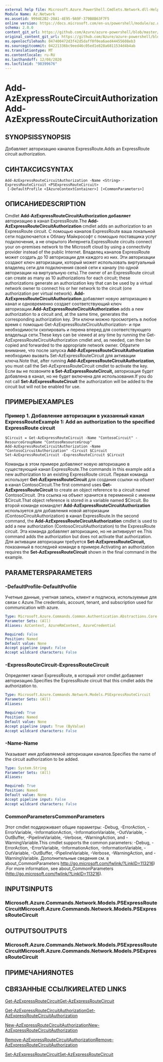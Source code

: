 ```yaml
---
external help file: Microsoft.Azure.PowerShell.Cmdlets.Network.dll-Help.xml
Module Name: Az.Network
ms.assetid: 9994E2B2-20A1-4E95-9A9F-379B8B63F7F5
online version: https://docs.microsoft.com/en-us/powershell/module/az.network/add-azexpressroutecircuitauthorization
schema: 2.0.0
content_git_url: https://github.com/Azure/azure-powershell/blob/master/src/Network/Network/help/Add-AzExpressRouteCircuitAuthorization.md
original_content_git_url: https://github.com/Azure/azure-powershell/blob/master/src/Network/Network/help/Add-AzExpressRouteCircuitAuthorization.md
ms.openlocfilehash: 047400472d3f42d5daff0f0ea6aed44455608eb3
ms.sourcegitcommit: 04221336bc9eed46c05ed1e828a6811534d4b4ab
ms.translationtype: MT
ms.contentlocale: ru-RU
ms.lasthandoff: 12/08/2020
ms.locfileid: "98399676"
---
```

# <span data-ttu-id="519ff-101">Add-AzExpressRouteCircuitAuthorization</span><span class="sxs-lookup"><span data-stu-id="519ff-101">Add-AzExpressRouteCircuitAuthorization</span></span>

## <span data-ttu-id="519ff-102">SYNOPSIS</span><span class="sxs-lookup"><span data-stu-id="519ff-102">SYNOPSIS</span></span>
<span data-ttu-id="519ff-103">Добавляет авторизацию каналов ExpressRoute.</span><span class="sxs-lookup"><span data-stu-id="519ff-103">Adds an ExpressRoute circuit authorization.</span></span>

## <span data-ttu-id="519ff-104">СИНТАКСИС</span><span class="sxs-lookup"><span data-stu-id="519ff-104">SYNTAX</span></span>

```
Add-AzExpressRouteCircuitAuthorization -Name <String> -ExpressRouteCircuit <PSExpressRouteCircuit>
 [-DefaultProfile <IAzureContextContainer>] [<CommonParameters>]
```

## <span data-ttu-id="519ff-105">ОПИСАНИЕ</span><span class="sxs-lookup"><span data-stu-id="519ff-105">DESCRIPTION</span></span>
<span data-ttu-id="519ff-106">Cmdlet **Add-AzExpressRouteCircuitAuthorization добавляет** авторизацию в канал ExpressRoute.</span><span class="sxs-lookup"><span data-stu-id="519ff-106">The **Add-AzExpressRouteCircuitAuthorization** cmdlet adds an authorization to an ExpressRoute circuit.</span></span> <span data-ttu-id="519ff-107">С помощью каналов ExpressRoute ваша локальной сети подключается к Облаку Майкрософт с помощью поставщика услуг подключения, а не открытого Интернета.</span><span class="sxs-lookup"><span data-stu-id="519ff-107">ExpressRoute circuits connect your on-premises network to the Microsoft cloud by using a connectivity provider instead of the public Internet.</span></span> <span data-ttu-id="519ff-108">Владелец каналов ExpressRoute может создать до 10 авторизации для каждого из них. Эти авторизации создают ключ авторизации, который может использовать виртуальный владелец сети для подключения своей сети к каналу (по одной авторизации на виртуальную сеть).</span><span class="sxs-lookup"><span data-stu-id="519ff-108">The owner of an ExpressRoute circuit can create as many as 10 authorizations for each circuit; these authorizations generate an authorization key that can be used by a virtual network owner to connect his or her network to the circuit (one authorization per virtual network).</span></span> <span data-ttu-id="519ff-109">**Add-AzExpressRouteCircuitAuthorization** добавляет новую авторизацию в канал и одновременно создает соответствующий ключ авторизации.</span><span class="sxs-lookup"><span data-stu-id="519ff-109">**Add-AzExpressRouteCircuitAuthorization** adds a new authorization to a circuit and, at the same time, generates the corresponding authorization key.</span></span> <span data-ttu-id="519ff-110">Эти ключи можно просмотреть в любое время с помощью Get-AzExpressRouteCircuitAuthorization- и при необходимости скопировать и перена вперед для соответствующего владельца сети.</span><span class="sxs-lookup"><span data-stu-id="519ff-110">These keys can be viewed at any time by running the Get-AzExpressRouteCircuitAuthorization cmdlet and, as needed, can then be copied and forwarded to the appropriate network owner.</span></span>
<span data-ttu-id="519ff-111">Обратите внимание, что после запуска **Add-AzExpressRouteCircuitAuthorization** необходимо вызвать Set-AzExpressRouteCircuit для активации ключа.</span><span class="sxs-lookup"><span data-stu-id="519ff-111">Note that, after running **Add-AzExpressRouteCircuitAuthorization**, you must call the Set-AzExpressRouteCircuit cmdlet to activate the key.</span></span> <span data-ttu-id="519ff-112">Если вы не позвоните **в Set-AzExpressRouteCircuit,** авторизация будет добавлена в канал, но не будет включена для использования.</span><span class="sxs-lookup"><span data-stu-id="519ff-112">If you do not call **Set-AzExpressRouteCircuit** the authorization will be added to the circuit but will not be enabled for use.</span></span>

## <span data-ttu-id="519ff-113">ПРИМЕРЫ</span><span class="sxs-lookup"><span data-stu-id="519ff-113">EXAMPLES</span></span>

### <span data-ttu-id="519ff-114">Пример 1. Добавление авторизации в указанный канал ExpressRoute</span><span class="sxs-lookup"><span data-stu-id="519ff-114">Example 1: Add an authorization to the specified ExpressRoute circuit</span></span>
```
$Circuit = Get-AzExpressRouteCircuit -Name "ContosoCircuit" -ResourceGroupName "ContosoResourceGroup"
Add-AzExpressRouteCircuitAuthorization -Name "ContosoCircuitAuthorization" -Circuit $Circuit
Set-AzExpressRouteCircuit -ExpressRouteCircuit $Circuit
```

<span data-ttu-id="519ff-115">Команды в этом примере добавляют новую авторизацию в существующий канал ExpressRoute.</span><span class="sxs-lookup"><span data-stu-id="519ff-115">The commands in this example add a new authorization to an existing ExpressRoute circuit.</span></span> <span data-ttu-id="519ff-116">Первая команда использует **Get-AzExpressRouteCircuit** для создания ссылки на объект в канал ContosoCircuit.</span><span class="sxs-lookup"><span data-stu-id="519ff-116">The first command uses **Get-AzExpressRouteCircuit** to create an object reference to a circuit named ContosoCircuit.</span></span> <span data-ttu-id="519ff-117">Эта ссылка на объект хранится в переменной с именем $Circuit.</span><span class="sxs-lookup"><span data-stu-id="519ff-117">That object reference is stored in a variable named $Circuit.</span></span>
<span data-ttu-id="519ff-118">Во второй команде командлет **Add-AzExpressRouteCircuitAuthorization** используется для добавления новой авторизации (ContosoCircuitAuthorization) в канал ExpressRoute.</span><span class="sxs-lookup"><span data-stu-id="519ff-118">In the second command, the **Add-AzExpressRouteCircuitAuthorization** cmdlet is used to add a new authorization (ContosoCircuitAuthorization) to the ExpressRoute circuit.</span></span> <span data-ttu-id="519ff-119">Эта команда добавляет авторизацию, но не активирует ее.</span><span class="sxs-lookup"><span data-stu-id="519ff-119">This command adds the authorization but does not activate that authorization.</span></span> <span data-ttu-id="519ff-120">Для активации авторизации требуется **Set-AzExpressRouteCircuit,** показанный в последней команде в примере.</span><span class="sxs-lookup"><span data-stu-id="519ff-120">Activating an authorization requires the **Set-AzExpressRouteCircuit** shown in the final command in the example.</span></span>

## <span data-ttu-id="519ff-121">PARAMETERS</span><span class="sxs-lookup"><span data-stu-id="519ff-121">PARAMETERS</span></span>

### <span data-ttu-id="519ff-122">-DefaultProfile</span><span class="sxs-lookup"><span data-stu-id="519ff-122">-DefaultProfile</span></span>
<span data-ttu-id="519ff-123">Учетные данные, учетная запись, клиент и подписка, используемые для связи с Azure.</span><span class="sxs-lookup"><span data-stu-id="519ff-123">The credentials, account, tenant, and subscription used for communication with azure.</span></span>

```yaml
Type: Microsoft.Azure.Commands.Common.Authentication.Abstractions.Core.IAzureContextContainer
Parameter Sets: (All)
Aliases: AzContext, AzureRmContext, AzureCredential

Required: False
Position: Named
Default value: None
Accept pipeline input: False
Accept wildcard characters: False
```

### <span data-ttu-id="519ff-124">-ExpressRouteCircuit</span><span class="sxs-lookup"><span data-stu-id="519ff-124">-ExpressRouteCircuit</span></span>
<span data-ttu-id="519ff-125">Определяет канал ExpressRoute, в который этот cmdlet добавляет авторизацию.</span><span class="sxs-lookup"><span data-stu-id="519ff-125">Specifies the ExpressRoute circuit that this cmdlet adds the authorization to.</span></span>

```yaml
Type: Microsoft.Azure.Commands.Network.Models.PSExpressRouteCircuit
Parameter Sets: (All)
Aliases:

Required: True
Position: Named
Default value: None
Accept pipeline input: True (ByValue)
Accept wildcard characters: False
```

### <span data-ttu-id="519ff-126">-Name</span><span class="sxs-lookup"><span data-stu-id="519ff-126">-Name</span></span>
<span data-ttu-id="519ff-127">Указывает имя добавляемой авторизации каналов.</span><span class="sxs-lookup"><span data-stu-id="519ff-127">Specifies the name of the circuit authorization to be added.</span></span>

```yaml
Type: System.String
Parameter Sets: (All)
Aliases:

Required: True
Position: Named
Default value: None
Accept pipeline input: False
Accept wildcard characters: False
```

### <span data-ttu-id="519ff-128">CommonParameters</span><span class="sxs-lookup"><span data-stu-id="519ff-128">CommonParameters</span></span>
<span data-ttu-id="519ff-129">Этот cmdlet поддерживает общие параметры: -Debug, -ErrorAction, -ErrorVariable, -InformationAction, -InformationVariable, -OutVariable, -OutBuffer, -PipelineVariable, -Verbose, -WarningAction, and -WarningVariable.</span><span class="sxs-lookup"><span data-stu-id="519ff-129">This cmdlet supports the common parameters: -Debug, -ErrorAction, -ErrorVariable, -InformationAction, -InformationVariable, -OutVariable, -OutBuffer, -PipelineVariable, -Verbose, -WarningAction, and -WarningVariable.</span></span> <span data-ttu-id="519ff-130">Дополнительные сведения см. в about_CommonParameters http://go.microsoft.com/fwlink/?LinkID=113216) .</span><span class="sxs-lookup"><span data-stu-id="519ff-130">For more information, see about_CommonParameters (http://go.microsoft.com/fwlink/?LinkID=113216).</span></span>

## <span data-ttu-id="519ff-131">INPUTS</span><span class="sxs-lookup"><span data-stu-id="519ff-131">INPUTS</span></span>

### <span data-ttu-id="519ff-132">Microsoft.Azure.Commands.Network.Models.PSExpressRouteCircuit</span><span class="sxs-lookup"><span data-stu-id="519ff-132">Microsoft.Azure.Commands.Network.Models.PSExpressRouteCircuit</span></span>

## <span data-ttu-id="519ff-133">OUTPUTS</span><span class="sxs-lookup"><span data-stu-id="519ff-133">OUTPUTS</span></span>

### <span data-ttu-id="519ff-134">Microsoft.Azure.Commands.Network.Models.PSExpressRouteCircuit</span><span class="sxs-lookup"><span data-stu-id="519ff-134">Microsoft.Azure.Commands.Network.Models.PSExpressRouteCircuit</span></span>

## <span data-ttu-id="519ff-135">ПРИМЕЧАНИЯ</span><span class="sxs-lookup"><span data-stu-id="519ff-135">NOTES</span></span>

## <span data-ttu-id="519ff-136">СВЯЗАННЫЕ ССЫЛКИ</span><span class="sxs-lookup"><span data-stu-id="519ff-136">RELATED LINKS</span></span>

[<span data-ttu-id="519ff-137">Get-AzExpressRouteCircuit</span><span class="sxs-lookup"><span data-stu-id="519ff-137">Get-AzExpressRouteCircuit</span></span>](./Get-AzExpressRouteCircuit.md)

[<span data-ttu-id="519ff-138">Get-AzExpressRouteCircuitAuthorization</span><span class="sxs-lookup"><span data-stu-id="519ff-138">Get-AzExpressRouteCircuitAuthorization</span></span>](./Get-AzExpressRouteCircuitAuthorization.md)

[<span data-ttu-id="519ff-139">New-AzExpressRouteCircuitAuthorization</span><span class="sxs-lookup"><span data-stu-id="519ff-139">New-AzExpressRouteCircuitAuthorization</span></span>](./New-AzExpressRouteCircuitAuthorization.md)

[<span data-ttu-id="519ff-140">Remove-AzExpressRouteCircuitAuthorization</span><span class="sxs-lookup"><span data-stu-id="519ff-140">Remove-AzExpressRouteCircuitAuthorization</span></span>](./Remove-AzExpressRouteCircuitAuthorization.md)

[<span data-ttu-id="519ff-141">Set-AzExpressRouteCircuit</span><span class="sxs-lookup"><span data-stu-id="519ff-141">Set-AzExpressRouteCircuit</span></span>](./Set-AzExpressRouteCircuit.md)
